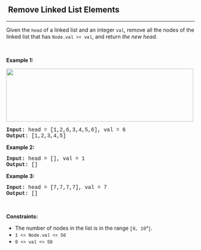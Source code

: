 <h2>  Remove Linked List Elements</h2><hr><div><p>Given the <code style="font-family: SFMono-Regular, Consolas, &quot;Liberation Mono&quot;, Menlo, Courier, monospace, Bangla303, sans-serif;">head</code> of a linked list and an integer <code style="font-family: SFMono-Regular, Consolas, &quot;Liberation Mono&quot;, Menlo, Courier, monospace, Bangla303, sans-serif;">val</code>, remove all the nodes of the linked list that has <code style="font-family: SFMono-Regular, Consolas, &quot;Liberation Mono&quot;, Menlo, Courier, monospace, Bangla303, sans-serif;">Node.val == val</code>, and return <em>the new head</em>.</p>

<p>&nbsp;</p>
<p><strong>Example 1:</strong></p>
<img alt="" src="https://assets.leetcode.com/uploads/2021/03/06/removelinked-list.jpg" style="width: 500px; height: 142px;">
<pre style="font-family: SFMono-Regular, Consolas, &quot;Liberation Mono&quot;, Menlo, Courier, monospace, Bangla303, sans-serif;"><strong>Input:</strong> head = [1,2,6,3,4,5,6], val = 6
<strong>Output:</strong> [1,2,3,4,5]
</pre>

<p><strong>Example 2:</strong></p>

<pre style="font-family: SFMono-Regular, Consolas, &quot;Liberation Mono&quot;, Menlo, Courier, monospace, Bangla303, sans-serif;"><strong>Input:</strong> head = [], val = 1
<strong>Output:</strong> []
</pre>

<p><strong>Example 3:</strong></p>

<pre style="font-family: SFMono-Regular, Consolas, &quot;Liberation Mono&quot;, Menlo, Courier, monospace, Bangla303, sans-serif;"><strong>Input:</strong> head = [7,7,7,7], val = 7
<strong>Output:</strong> []
</pre>

<p>&nbsp;</p>
<p><strong>Constraints:</strong></p>

<ul>
	<li>The number of nodes in the list is in the range <code style="font-family: SFMono-Regular, Consolas, &quot;Liberation Mono&quot;, Menlo, Courier, monospace, Bangla303, sans-serif;">[0, 10<sup>4</sup>]</code>.</li>
	<li><code style="font-family: SFMono-Regular, Consolas, &quot;Liberation Mono&quot;, Menlo, Courier, monospace, Bangla303, sans-serif;">1 &lt;= Node.val &lt;= 50</code></li>
	<li><code style="font-family: SFMono-Regular, Consolas, &quot;Liberation Mono&quot;, Menlo, Courier, monospace, Bangla303, sans-serif;">0 &lt;= val &lt;= 50</code></li>
</ul>
</div>